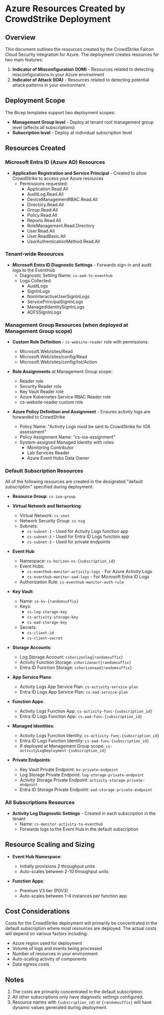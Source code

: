 
# Azure Resources Created by CrowdStrike Deployment

## Overview

This document outlines the resources created by the CrowdStrike Falcon Cloud Security integration for Azure. The deployment creates resources for two main features:

1. **Indicator of Misconfiguration (IOM)** - Resources related to detecting misconfigurations in your Azure environment
2. **Indicator of Attack (IOA)** - Resources related to detecting potential attack patterns in your environment

## Deployment Scope

The Bicep templates support two deployment scopes:
- **Management Group level** - Deploy at tenant root management group level (affects all subscriptions)
- **Subscription level** - Deploy at individual subscription level

## Resources Created

### Microsoft Entra ID (Azure AD) Resources

- **Application Registration and Service Principal** - Created to allow CrowdStrike to access your Azure resources
  - Permissions requested:
    - Application.Read.All
    - AuditLog.Read.All
    - DeviceManagementRBAC.Read.All
    - Directory.Read.All
    - Group.Read.All
    - Policy.Read.All
    - Reports.Read.All
    - RoleManagement.Read.Directory
    - User.Read.All
    - User.ReadBasic.All
    - UserAuthenticationMethod.Read.All

### Tenant-wide Resources

- **Microsoft Entra ID Diagnostic Settings** - Forwards sign-in and audit logs to the EventHub
  - Diagnostic Setting Name: `cs-aad-to-eventhub`
  - Logs Collected:
    - AuditLogs
    - SignInLogs
    - NonInteractiveUserSignInLogs
    - ServicePrincipalSignInLogs
    - ManagedIdentitySignInLogs
    - ADFSSignInLogs

### Management Group Resources (when deployed at Management Group scope)

- **Custom Role Definition** - `cs-website-reader` role with permissions:
  - Microsoft.Web/sites/Read
  - Microsoft.Web/sites/config/Read
  - Microsoft.Web/sites/config/list/Action

- **Role Assignments** at Management Group scope:
  - Reader role
  - Security Reader role
  - Key Vault Reader role
  - Azure Kubernetes Service RBAC Reader role
  - cs-website-reader custom role

- **Azure Policy Definition and Assignment** - Ensures activity logs are forwarded to CrowdStrike
  - Policy Name: "Activity Logs must be sent to CrowdStrike for IOA assessment"
  - Policy Assignment Name: "cs-ioa-assignment"
  - System-assigned Managed Identity with roles:
    - Monitoring Contributor
    - Lab Services Reader
    - Azure Event Hubs Data Owner

### Default Subscription Resources

All of the following resources are created in the designated "default subscription" specified during deployment:

- **Resource Group**: `cs-ioa-group`

- **Virtual Network and Networking**:
  - Virtual Network: `cs-vnet`
  - Network Security Group: `cs-nsg`
  - Subnets:
    - `cs-subnet-1` - Used for Activity Logs function app
    - `cs-subnet-2` - Used for Entra ID Logs function app
    - `cs-subnet-3` - Used for private endpoints

- **Event Hub**:
  - Namespace: `cs-horizon-ns-{subscription_id}`
  - Event Hubs:
    - `cs-eventhub-monitor-activity-logs` - For Azure Activity Logs
    - `cs-eventhub-monitor-aad-logs` - For Microsoft Entra ID Logs
  - Authorization Rule: `cs-eventhub-monitor-auth-rule`

- **Key Vault**:
  - Name: `cs-kv-{randomsuffix}`
  - Keys:
    - `cs-log-storage-key`
    - `cs-activity-storage-key`
    - `cs-aad-storage-key`
  - Secrets:
    - `cs-client-id`
    - `cs-client-secret`

- **Storage Accounts**:
  - Log Storage Account: `cshorizonlog{randomsuffix}`
  - Activity Function Storage: `cshorizonact{randomsuffix}`
  - Entra ID Function Storage: `cshorizonaad{randomsuffix}`

- **App Service Plans**:
  - Activity Logs App Service Plan: `cs-activity-service-plan`
  - Entra ID Logs App Service Plan: `cs-aad-service-plan`

- **Function Apps**:
  - Activity Logs Function App: `cs-activity-func-{subscription_id}`
  - Entra ID Logs Function App: `cs-aad-func-{subscription_id}`

- **Managed Identities**:
  - Activity Logs Function Identity: `cs-activity-func-{subscription_id}`
  - Entra ID Logs Function Identity: `cs-aad-func-{subscription_id}`
  - If deployed at Management Group scope: `cs-activityLogDeployment-{subscription_id}`

- **Private Endpoints**:
  - Key Vault Private Endpoint: `kv-private-endpoint`
  - Log Storage Private Endpoint: `log-storage-private-endpoint`
  - Activity Storage Private Endpoint: `activity-storage-private-endpoint`
  - Entra ID Storage Private Endpoint: `aad-storage-private-endpoint`

### All Subscriptions Resources

- **Activity Log Diagnostic Settings** - Created in each subscription in the tenant
  - Name: `cs-monitor-activity-to-eventhub`
  - Forwards logs to the Event Hub in the default subscription

## Resource Scaling and Sizing

- **Event Hub Namespace**: 
  - Initially provisions 2 throughput units
  - Auto-scales between 2-10 throughput units

- **Function Apps**:
  - Premium V3 tier (P0V3)
  - Auto-scales between 1-4 instances per function app

## Cost Considerations

Costs for the CrowdStrike deployment will primarily be concentrated in the default subscription where most resources are deployed. The actual costs will depend on various factors including:

- Azure region used for deployment
- Volume of logs and events being processed
- Number of resources in your environment
- Auto-scaling activity of components
- Data egress costs

## Notes

1. The costs are primarily concentrated in the default subscription.
2. All other subscriptions only have diagnostic settings configured.
3. Resource names with `{subscription_id}` or `{randomsuffix}` will have dynamic values generated during deployment.
